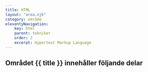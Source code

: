 ```yaml
---
title: HTML
layout: "area.njk"
category: område
eleventyNavigation:
    key: html
    parent: tekniker
    order: 2
    excerpt: Hypertext Markup Language
---
```

## Området {{ title }} innehåller följande delar